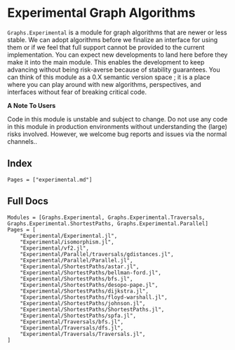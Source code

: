# Experimental Graph Algorithms

`Graphs.Experimental` is a module for graph algorithms that are newer or less stable. We can adopt algorithms before we finalize an interface for using them or if we feel that full support cannot be provided to the current implementation. You can expect new developments to land here before they make it into the main module. This enables the development to keep advancing without being risk-averse because of stability guarantees. You can think of this module as a 0.X semantic version space ; it is a place where you can play around with new algorithms, perspectives, and interfaces without fear of breaking critical code.

**A Note To Users**

Code in this module is unstable and subject to change. Do not use any code in this module in production environments without understanding the (large) risks involved. However, we welcome bug reports and issues via the normal channels..

## Index

```@index
Pages = ["experimental.md"]
```

## Full Docs

```@autodocs
Modules = [Graphs.Experimental, Graphs.Experimental.Traversals, Graphs.Experimental.ShortestPaths, Graphs.Experimental.Parallel]
Pages = [
    "Experimental/Experimental.jl",
    "Experimental/isomorphism.jl",
    "Experimental/vf2.jl",
    "Experimental/Parallel/traversals/gdistances.jl",
    "Experimental/Parallel/Parallel.jl",
    "Experimental/ShortestPaths/astar.jl",
    "Experimental/ShortestPaths/bellman-ford.jl",
    "Experimental/ShortestPaths/bfs.jl",
    "Experimental/ShortestPaths/desopo-pape.jl",
    "Experimental/ShortestPaths/dijkstra.jl",
    "Experimental/ShortestPaths/floyd-warshall.jl",
    "Experimental/ShortestPaths/johnson.jl",
    "Experimental/ShortestPaths/ShortestPaths.jl",
    "Experimental/ShortestPaths/spfa.jl",
    "Experimental/Traversals/bfs.jl",
    "Experimental/Traversals/dfs.jl",
    "Experimental/Traversals/Traversals.jl",
]

```
